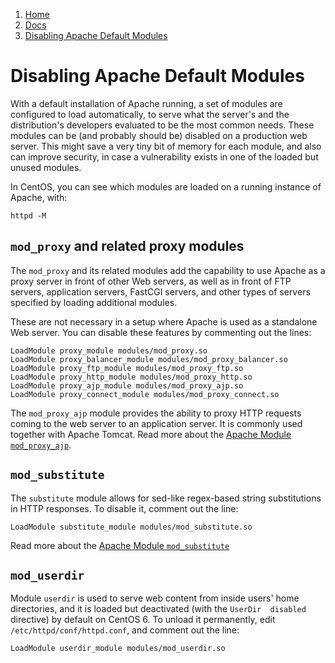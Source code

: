 <!-- -
Title: Disabling Apache Default Modules
Description: Which default Apache modules can be disabled
Author: Marios Zindilis
First Published: 2013-11-12
Last Updated: 2014-03-16
- -->

<ol class="breadcrumb" itemprop="breadcrumb">
	<li><a href="/">Home</a></li>
	<li><a href="/docs/">Docs</a></li>
	<li><a href="/docs/apache-disable-default-modules.html">Disabling Apache Default Modules</a></li>
</ol>

Disabling Apache Default Modules
================================
With a default installation of Apache running, a set of modules are 
configured to load automatically, to serve what the server's and the 
distribution's developers evaluated to be the most common needs. These 
modules can be (and probably should be) disabled on a production web 
server. This might save a very tiny bit of memory for each module, and 
also can improve security, in case a vulnerability exists in one of the 
loaded but unused modules.

In CentOS, you can see which modules are loaded on a running instance 
of Apache, with:

    httpd -M

`mod_proxy` and related proxy modules
---------------

The `mod_proxy` and its related modules add the capability to use Apache 
as a proxy server in front of other Web servers, as well as in front of 
FTP servers, application servers, FastCGI servers, and other types of 
servers specified by loading additional modules.

These are not necessary in a setup where Apache is used as a standalone 
Web server. You can disable these features by commenting out the lines:

    LoadModule proxy_module modules/mod_proxy.so
    LoadModule proxy_balancer_module modules/mod_proxy_balancer.so
    LoadModule proxy_ftp_module modules/mod_proxy_ftp.so
    LoadModule proxy_http_module modules/mod_proxy_http.so
    LoadModule proxy_ajp_module modules/mod_proxy_ajp.so
    LoadModule proxy_connect_module modules/mod_proxy_connect.so


The `mod_proxy_ajp` module provides the ability to proxy HTTP requests 
coming to the web server to an application server. It is commonly used 
together with Apache Tomcat. Read more about the [Apache Module `mod_proxy_ajp`](http://httpd.apache.org/docs/current/mod/mod_proxy_ajp.html).

`mod_substitute`
------------

The `substitute` module allows for sed-like regex-based string 
substitutions in HTTP responses. To disable it, comment out the line:

    LoadModule substitute_module modules/mod_substitute.so

Read more about the [Apache Module `mod_substitute`](http://httpd.apache.org/docs/current/mod/mod_substitute.html)

`mod_userdir`
---------
Module `userdir` is used to serve web content from inside users' home 
directories, and it is loaded but deactivated (with the `UserDir 
disabled` directive) by default on CentOS 6. To unload it permanently, 
edit `/etc/httpd/conf/httpd.conf`, and comment out the line:

    LoadModule userdir_module modules/mod_userdir.so

